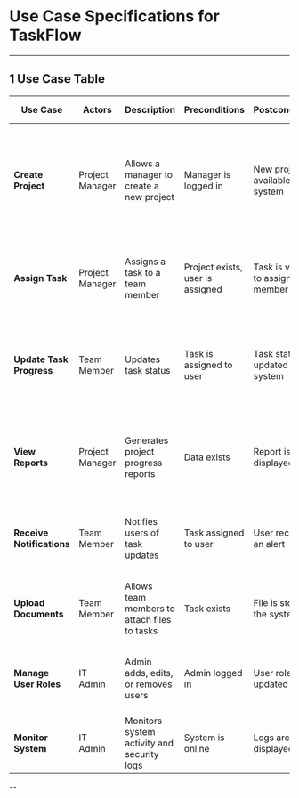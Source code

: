 #  Use Case Specifications for TaskFlow



---

## **1 Use Case Table**
| **Use Case**           | **Actors**             | **Description**                                      | **Preconditions**                      | **Postconditions**                          | **Basic Flow**                                  | **Alternative Flow**                                  |
|------------------------|----------------------|----------------------------------------------------|--------------------------------------|------------------------------------------|------------------------------------------------|------------------------------------------------|
| **Create Project**     | Project Manager      | Allows a manager to create a new project         | Manager is logged in               | New project is available in the system  | 1. Manager enters project details <br> 2. Clicks "Create" <br> 3. System saves project | 1. If missing details, system shows error |
| **Assign Task**        | Project Manager      | Assigns a task to a team member                 | Project exists, user is assigned   | Task is visible to assigned member       | 1. Select project <br> 2. Add task details <br> 3. Assign to user | 1. If invalid user, system shows error |
| **Update Task Progress** | Team Member        | Updates task status                              | Task is assigned to user           | Task status is updated in system        | 1. Select assigned task <br> 2. Change status to "In Progress" or "Done" | 1. If user not assigned, system blocks update |
| **View Reports**       | Project Manager      | Generates project progress reports              | Data exists                         | Report is displayed                     | 1. Click "Generate Report" <br> 2. System compiles and displays report | 1. If no data, system shows "No Data Available" |
| **Receive Notifications** | Team Member       | Notifies users of task updates                  | Task assigned to user               | User receives an alert                  | 1. System detects task update <br> 2. Sends notification | 1. If user disabled notifications, no alert is sent |
| **Upload Documents**   | Team Member          | Allows team members to attach files to tasks    | Task exists                         | File is stored in the system            | 1. Click "Attach File" <br> 2. Select file and upload | 1. If file type not supported, system blocks upload |
| **Manage User Roles**  | IT Admin             | Admin adds, edits, or removes users             | Admin logged in                     | User role is updated                    | 1. Select user <br> 2. Change role <br> 3. Click "Save" | 1. If invalid role, system shows error |
| **Monitor System**     | IT Admin             | Monitors system activity and security logs      | System is online                    | Logs are displayed                      | 1. Admin accesses monitoring dashboard | 1. If system down, alerts are triggered |

-- 

